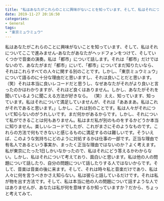 ```yaml
---
title: "私はあなたがこれらのことに興味がないことを知っています、そして、私はそれについてここで進みません-あなたがあなたがヘッドフォンをつけて、そしていくつかで音楽の演奏。"
date: 2019-11-27 20:16:50
categories:
- General
tags:
- "東京ミュウミュウ"
---
```


私はあなたがこれらのことに興味がないことを知っています、そして、私はそれについてここで進みません-あなたがあなたがヘッドフォンをつけて、そしていくつかで音楽の演奏。私は「都市」について話します。それは「都市」だけではないので、あなたがまだ「都市」にいて、「都市」についてまだ知りたいなら、それはこれらすべての人々に関する別のことです。しかし、「東京ミュウミュウ」について語るのに十分な理由だと思いますし、それは良いことだと思います。 （笑）それは本当に良いレコードだと思うし、なぜあなたがそれがより良いと言ったのかはわかりますが、それほど良くはありません。しかし、あなたがそれを聞いているように聞こえる方法が好きなら。 （笑）ええ、知っています、知っています。私はそれについて満足していませんが、それは「ああまあ。私はこれがそれであると思います。」しかし、これは別のことです。私は人々がそれについて知らないのがうれしいです。まだ何かがあるからです。しかし、それについて私ができることは何もありません。私はまだ私が別のものをするかどうか本当に知りません。楽しいレコードでしたが、これがまさにそのようなものです。これらの方法で何もできないと感じるものに満足するのは難しいです。そういえば、このような気持ちにどのように対処するかは仕事の一部です。正当な理由で有名人であるという事実か、まったく正当な理由ではないのか？よく考えます。私が東京にたった1日しかいなかったので、私はそれにどう答えるかわからない。しかし、私はそれについて考えており、面白いと思います。私は他の人の問題について話したり、自分の問題について話したりする人ではないからです。そして、音楽は音楽の後に来ます。そして、それは時々私と音楽だけであり、私は人々に何を言うべきかさえ知らない。私は彼らと話しているだけです。それは私が物を出す方法です。そして、私は本当に他の人の問題について話すような人ではありませんが、あなたは私が何を意味するか知っていますか？だから、ちょっと考えてみて、

